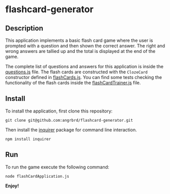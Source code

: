 # flashcard-generator

## Description

This application implements a basic flash card game where the user is prompted with a question and then shown the correct answer. The right and wrong answers are tallied up and the total is displayed at the end of the game.

The complete list of questions and answers for this application is inside the [questions.js](questions.js) file. The flash cards are constructed with the `ClozeCard` constructor defined in [flashCards.js](flashCards.js). You can find some tests checking the functionality of the flash cards inside the [flashCardTrainer.js](flashCardTrainer.js) file.

## Install

To install the application, first clone this repository:

	git clone git@github.com:angrbrd/flashcard-generator.git
	
Then install the [inquirer](https://www.npmjs.com/package/inquirer) package for command line interaction.

	npm install inquirer

## Run

To run the game execute the following command:

	node flashCardApplication.js
	
**Enjoy!**